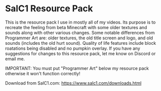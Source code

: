 # SalC1 Resource Pack
This is the resource pack I use in mostly all of my videos. Its purpose is to recreate the feeling from beta Minecraft with some older textures and sounds along with other various changes. Some notable differences from Programmer Art are: older textures, the old title screen and logo, and old sounds (includes the old hurt sound). Quality of life features include block roatations being disabled and no pumpkin overlay. If you have any suggestions for changes to this resource pack, let me know on Discord or email me.

IMPORTANT:
You must put "Programmer Art" below my resource pack otherwise it won't function correctly!

Download from SalC1.com: https://www.salc1.com/downloads.html
